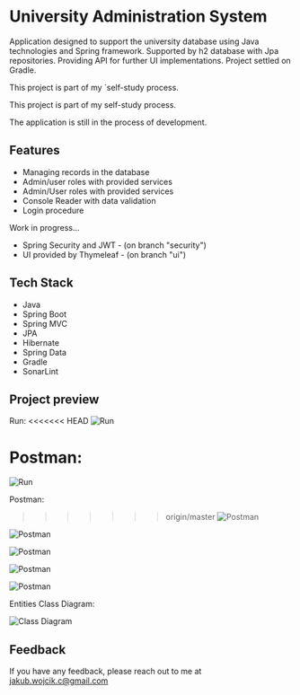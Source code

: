 
# University Administration System

Application designed to support the university database using Java technologies and Spring framework. 
Supported by h2 database with Jpa repositories. Providing API for further UI implementations. 
Project settled on Gradle.

This project is part of my `self-study process.

This project is part of my self-study process.

The application is still in the process of development.


## Features

- Managing records in the database
- Admin/user roles with provided services
- Admin/User roles with provided services
- Console Reader with data validation
- Login procedure




Work in progress...
- Spring Security and JWT - (on branch "security")
- UI provided by Thymeleaf - (on branch "ui")
 

## Tech Stack

- Java
- Spring Boot
- Spring MVC
- JPA
- Hibernate
- Spring Data
- Gradle
- SonarLint

## Project preview
Run:
<<<<<<< HEAD
![Run](https://snipboard.io/FObr8J.jpg)

Postman:
=======

![Run](https://snipboard.io/FObr8J.jpg)

Postman:

>>>>>>> origin/master
![Postman](https://snipboard.io/rqh3D8.jpg)

![Postman](https://snipboard.io/4pU16b.jpg)

![Postman](https://snipboard.io/RJG2Ql.jpg)

![Postman](https://snipboard.io/X3RCdi.jpg)

![Postman](https://snipboard.io/I5QcUo.jpg)

Entities Class Diagram:

![Class Diagram](https://snipboard.io/psf0Xv.jpg)


## Feedback

If you have any feedback, please reach out to me at jakub.wojcik.c@gmail.com

